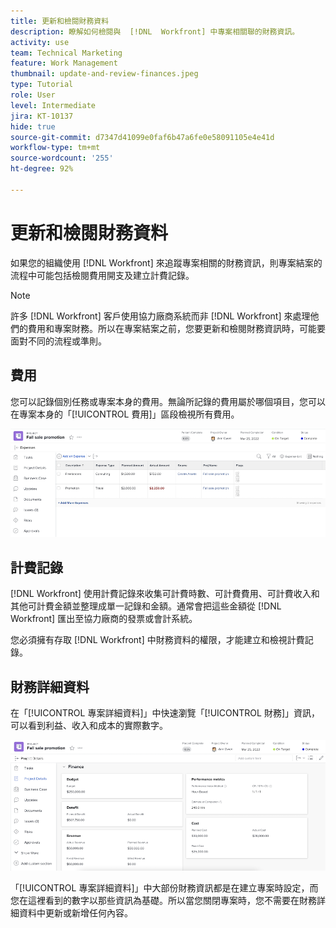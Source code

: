 ```yaml
---
title: 更新和檢閱財務資料
description: 瞭解如何檢閱與  [!DNL  Workfront] 中專案相關聯的財務資訊。
activity: use
team: Technical Marketing
feature: Work Management
thumbnail: update-and-review-finances.jpeg
type: Tutorial
role: User
level: Intermediate
jira: KT-10137
hide: true
source-git-commit: d7347d41099e0faf6b47a6fe0e58091105e4e41d
workflow-type: tm+mt
source-wordcount: '255'
ht-degree: 92%

---
```


# 更新和檢閱財務資料

如果您的組織使用 [!DNL Workfront] 來追蹤專案相關的財務資訊，則專案結案的流程中可能包括檢閱費用開支及建立計費記錄。

>[!NOTE]
>
>許多 [!DNL Workfront] 客戶使用協力廠商系統而非 [!DNL Workfront] 來處理他們的費用和專案財務。所以在專案結案之前，您要更新和檢閱財務資訊時，可能要面對不同的流程或準則。


## 費用

您可以記錄個別任務或專案本身的費用。無論所記錄的費用屬於哪個項目，您可以在專案本身的「[!UICONTROL 費用]」區段檢視所有費用。

![[!UICONTROL 費用]區段 (屬於專案)](assets/expense-section.png)

## 計費記錄

[!DNL Workfront] 使用計費記錄來收集可計費時數、可計費費用、可計費收入和其他可計費金額並整理成單一記錄和金額。通常會把這些金額從 [!DNL Workfront] 匯出至協力廠商的發票或會計系統。

您必須擁有存取 [!DNL Workfront] 中財務資料的權限，才能建立和檢視計費記錄。

## 財務詳細資料

在「[!UICONTROL 專案詳細資料]」中快速瀏覽「[!UICONTROL 財務]」資訊，可以看到利益、收入和成本的實際數字。

![專案的「[!UICONTROL 專案詳細資料]」視窗的「財務」區段](assets/finance-section-project-details.png)

「[!UICONTROL 專案詳細資料]」中大部份財務資訊都是在建立專案時設定，而您在這裡看到的數字以那些資訊為基礎。所以當您關閉專案時，您不需要在財務詳細資料中更新或新增任何內容。

<!---
learn more urls
Create billing records
Manage project expenses
Project finances
--->
